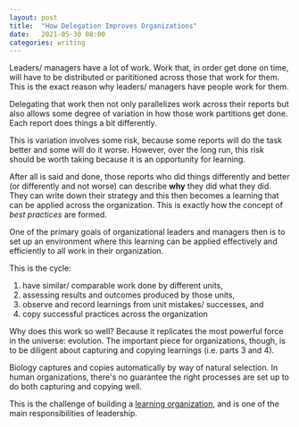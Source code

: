 ```yaml
---
layout: post
title:  "How Delegation Improves Organizations"
date:   2021-05-30 08:00 
categories: writing
---
```


Leaders/ managers have a lot of work. Work that, in order get done on time, will have to be 
distributed or parititioned across those that work for them. This is the exact reason why 
leaders/ managers have people work for them. 

Delegating that work then not only parallelizes work across their reports but also allows 
some degree of variation in how those work partitions get done. Each report does things 
a bit differently.

This is variation involves some risk, because some reports will do the task better and some will do 
it worse. However, over the long run, this risk should be worth taking because it is an opportunity
for learning. 

After all is said and done, those reports who did things differently and better (or differently and 
not worse) can describe **why** they did what they did. They can write down their strategy and this 
then becomes a learning that can be applied across the organization. This is exactly how the concept 
of *best practices* are formed. 

One of the primary goals of organizational leaders and managers then is to set up an environment 
where this learning can be applied effectively and efficiently to all work in their organization. 

This is the cycle:

  1. have similar/ comparable work done by different units, 
  2. assessing results and outcomes produced by those units, 
  3. observe and record learnings from unit mistakes/ successes, and 
  4. copy successful practices across the organization 

Why does this work so well? Because it replicates the most powerful force in the universe: evolution. The 
important piece for organizations, though, is to be diligent about capturing and copying learnings 
(i.e. parts 3 and 4). 

Biology captures and copies automatically by way of natural selection. In human organizations, there's no guarantee 
the right processes are set up to do both capturing and copying well. 

This is the challenge of building a [learning organization](https://hbr.org/1993/07/building-a-learning-organization), 
and is one of the main responsibilities of leadership. 















    




  
